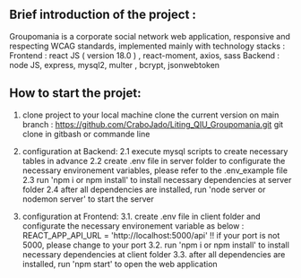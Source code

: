 ## Brief introduction of the project :
Groupomania is a corporate social network web application, responsive and respecting WCAG standards, implemented mainly with technology stacks : 
Frontend : react JS ( version 18.0 ) , react-moment, axios, sass
Backend : node JS, express, mysql2, multer , bcrypt, jsonwebtoken

## How to start the projet:
1. clone project to your local machine
clone the current version on main branch : https://github.com/CraboJado/Liting_QIU_Groupomania.git
git clone in gitbash or commande line

2. configuration at Backend:
    2.1  execute mysql scripts to create necessary tables in advance
    2.2  create .env file in server folder to configurate the necessary environement variables, please refer to the .env_example file
    2.3  run  'npm i or npm install' to install necessary dependencies at server folder
    2.4  after all dependencies are installed, run 'node server or nodemon server' to start the server

3. configuration at Frontend:
    3.1. create .env file in client folder and configurate the necessary environement variable as below :
         REACT_APP_API_URL = 'http://localhost:5000/api'
         !! if your port is not 5000, please change to your port 
    3.2. run  'npm i or npm install' to install necessary dependencies at client folder
    3.3. after all dependencies are installed, run 'npm start' to open the web application


